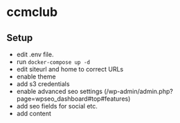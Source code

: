 # ccmclub

## Setup

* edit .env file.
* run `docker-compose up -d`
* edit siteurl and home to correct URLs
* enable theme
* add s3 credentials
* enable advanced seo settings (/wp-admin/admin.php?page=wpseo_dashboard#top#features)
* add seo fields for social etc.
* add content
